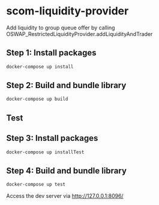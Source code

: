 # scom-liquidity-provider
Add liquidity to group queue offer by calling OSWAP_RestrictedLiquidityProvider.addLiquidityAndTrader

## Step 1: Install packages
```sh
docker-compose up install
```
## Step 2: Build and bundle library
```sh
docker-compose up build
```

## Test
## Step 3: Install packages
```sh
docker-compose up installTest
```

## Step 4: Build and bundle library
```sh
docker-compose up test
```

Access the dev server via http://127.0.0.1:8096/
